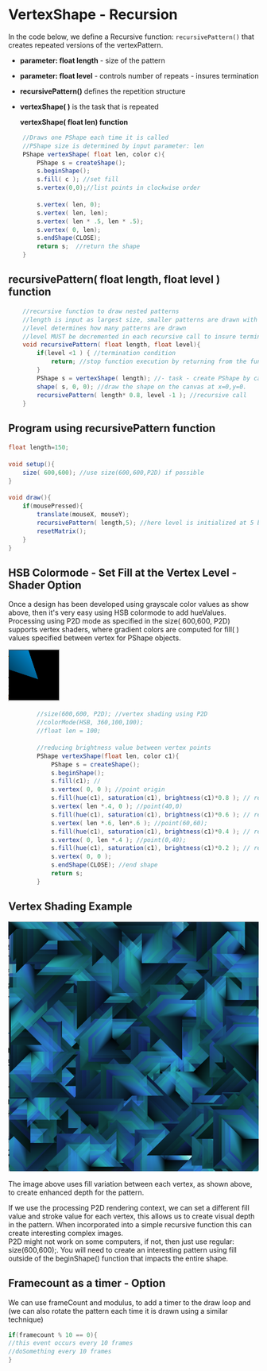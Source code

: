 # VertexShape - Recursion

In the code below, we define a Recursive function: `recursivePattern()` that creates repeated versions of the vertexPattern.

* **parameter: float length** - size of the pattern
* **parameter: float level** - controls number of repeats - insures termination 
* **recursivePattern\(\)** defines the repetition structure
* **vertexShape\( \)** is the task that is repeated

  **vertexShape\( float len\)  function**

```java
    //Draws one PShape each time it is called
    //PShape size is determined by input parameter: len
    PShape vertexShape( float len, color c){
        PShape s = createShape();
        s.beginShape();
        s.fill( c ); //set fill
        s.vertex(0,0);//list points in clockwise order

        s.vertex( len, 0); 
        s.vertex( len, len);
        s.vertex( len * .5, len * .5);
        s.vertex( 0, len);
        s.endShape(CLOSE);
        return s;  //return the shape
    }
```

## recursivePattern\( float length, float level \) function

```java
    //recursive function to draw nested patterns
    //length is input as largest size, smaller patterns are drawn with each recursive call
    //level determines how many patterns are drawn
    //level MUST be decremented in each recursive call to insure termination
    void recursivePattern( float length, float level){
        if(level <1 ) { //termination condition
            return; //stop function execution by returning from the function
        }
        PShape s = vertexShape( length); //- task - create PShape by calling the vertexShape function
        shape( s, 0, 0); //draw the shape on the canvas at x=0,y=0.
        recursivePattern( length* 0.8, level -1 ); //recursive call
    }
```

## Program using recursivePattern function

```java
float length=150;

void setup(){
    size( 600,600); //use size(600,600,P2D) if possible
}

void draw(){
    if(mousePressed){
        translate(mouseX, mouseY);
        recursivePattern( length,5); //here level is initialized at 5 because we decrement it inside the recursive function
        resetMatrix();
    }
}
```

## HSB Colormode - Set Fill at the Vertex Level - Shader Option

Once a design has been developed using grayscale color values as show above, then it's very easy using HSB colormode to add hueValues. Processing using P2D mode as specified in the size\( 600,600, P2D\) supports vertex shaders, where gradient colors are computed for fill\( \) values specified between vertex for PShape objects.

![](../.gitbook/assets/screen-shot-2018-09-04-at-1.42.09-pm.png)

```java
        //size(600,600, P2D); //vertex shading using P2D
        //colorMode(HSB, 360,100,100);
        //float len = 100;

        //reducing brightness value between vertex points
        PShape vertexShape(float len, color c1){
            PShape s = createShape();
            s.beginShape();
            s.fill(c1); // 
            s.vertex( 0, 0 ); //point origin
            s.fill(hue(c1), saturation(c1), brightness(c1)*0.8 ); // reduce brightness
            s.vertex( len *.4, 0 ); //point(40,0)
            s.fill(hue(c1), saturation(c1), brightness(c1)*0.6 ); // reduce brightness
            s.vertex( len *.6, len*.6 ); //point(60,60);
            s.fill(hue(c1), saturation(c1), brightness(c1)*0.4 ); // reduce brightness
            s.vertex( 0, len *.4 ); //point(0,40);
            s.fill(hue(c1), saturation(c1), brightness(c1)*0.2 ); // reduce brightness
            s.vertex( 0, 0 );
            s.endShape(CLOSE); //end shape
            return s;
        }
```

## Vertex Shading Example

![](../.gitbook/assets/screenshot-2016-01-24-18.37.32.png)

The image above uses fill variation between each vertex, as shown above, to create enhanced depth for the pattern.

If we use the processing P2D rendering context, we can set a different fill value and stroke value for each vertex, this allows us to create visual depth in the pattern. When incorporated into a simple recursive function this can create interesting complex images.  
P2D might not work on some computers, if not, then just use regular: size\(600,600\);. You will need to create an interesting pattern using fill outside of the beginShape\(\) function that impacts the entire shape.

## Framecount as a timer - Option

We can use frameCount and modulus, to add a timer to the draw loop and \(we can also rotate the pattern each time it is drawn using a similar technique\)

```java
if(framecount % 10 == 0){
//this event occurs every 10 frames
//doSomething every 10 frames
}
```

